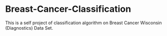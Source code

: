 # Breast-Cancer-Classification
This is a self project of classification algorithm  on Breast Cancer Wisconsin (Diagnostics) Data Set.

